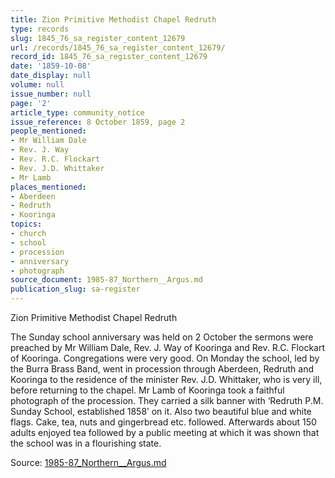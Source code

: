 ```yaml
---
title: Zion Primitive Methodist Chapel Redruth
type: records
slug: 1845_76_sa_register_content_12679
url: /records/1845_76_sa_register_content_12679/
record_id: 1845_76_sa_register_content_12679
date: '1859-10-08'
date_display: null
volume: null
issue_number: null
page: '2'
article_type: community_notice
issue_reference: 8 October 1859, page 2
people_mentioned:
- Mr William Dale
- Rev. J. Way
- Rev. R.C. Flockart
- Rev. J.D. Whittaker
- Mr Lamb
places_mentioned:
- Aberdeen
- Redruth
- Kooringa
topics:
- church
- school
- procession
- anniversary
- photograph
source_document: 1985-87_Northern__Argus.md
publication_slug: sa-register
---
```


Zion Primitive Methodist Chapel Redruth

The Sunday school anniversary was held on 2 October the sermons were preached by Mr William Dale, Rev. J. Way of Kooringa and Rev. R.C. Flockart of Kooringa.  Congregations were very good.  On Monday the school, led by the Burra Brass Band, went in procession through Aberdeen, Redruth and Kooringa to the residence of the minister Rev. J.D. Whittaker, who is very ill, before returning to the chapel.  Mr Lamb of Kooringa took a faithful photograph of the procession.  They carried a silk banner with ‘Redruth P.M. Sunday School, established 1858’ on it.  Also two beautiful blue and white flags.  Cake, tea, nuts and gingerbread etc. followed.  Afterwards about 150 adults enjoyed tea followed by a public meeting at which it was shown that the school was in a flourishing state.

Source: [1985-87_Northern__Argus.md](/downloads/markdown/1985-87_Northern__Argus.md)
